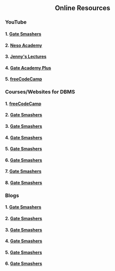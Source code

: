 <h2 align="center"> Online Resources</h2>
<h3>YouTube</h3>
<h4>1. <a href="https://www.youtube.com/watch?v=kBdlM6hNDAE&list=PLxCzCOWd7aiFAN6I8CuViBuCdJgiOkT2Y"> Gate Smashers</a></h4>
<h4>2. <a href="https://www.youtube.com/watch?v=6Iu45VZGQDk&list=PLBlnK6fEyqRi_CUQ-FXxgzKQ1dwr_ZJWZ"> Neso Academy</a></h4>
<h4>3. <a href="https://www.youtube.com/watch?v=T7AxM7Vqvaw&list=PLdo5W4Nhv31b33kF46f9aFjoJPOkdlsRc"> Jenny's Lectures</a></h4>
<h4>4. <a href="https://www.youtube.com/watch?v=4fkOmtII1io&list=PL9RcWoqXmzaLIhRjV8bKl7krh0AJSHkLw"> Gate Academy Plus</a></h4>
<h4>5. <a href="https://www.youtube.com/watch?v=HXV3zeQKqGY"> freeCodeCamp</a></h4>

<h3>Courses/Websites for DBMS</h3>
<h4>1. <a href="https://www.geeksforgeeks.org/dbms/"> freeCodeCamp</a></h4>
<h4>2. <a href="https://www.mygreatlearning.com/academy/learn-for-free/courses/database-management-systems-dbms"> Gate Smashers</a></h4>
<h4>3. <a href="https://www.coursera.org/learn/database-management"> Gate Smashers</a></h4>
<h4>4. <a href="https://alison.com/tag/database-management"> Gate Smashers</a></h4>
<h4>5. <a href="https://www.udemy.com/course/advanced-tsql-querying-using-sql-2014/?LSNPUBID=JVFxdTr9V80&ranEAID=JVFxdTr9V80&ranMID=39197&ranSiteID=JVFxdTr9V80-RspM3ewCwgOM9ZVy6i6FEw&utm_medium=udemyads&utm_source=aff-campaign"> Gate Smashers</a></h4>
<h4>6. <a href="https://www.udacity.com/course/database-systems-concepts-design--ud150"> Gate Smashers</a></h4>
<h4>7. <a href="https://www.edx.org/learn/databases"> Gate Smashers</a></h4>
<h4>8. <a href="https://www.mygreatlearning.com/blog/dbms-tutorial/"> Gate Smashers</a></h4>
<h3>Blogs</h3>
<h4>1. <a href="https://www.bmc.com/blogs/dbms-database-management-systems/"> Gate Smashers</a> </h4>
<h4>2. <a href="http://www.dadbm.com/dbms-blog/"> Gate Smashers</a></h4>
<h4>3. <a href="http://dbmsmusings.blogspot.com/"> Gate Smashers</a></h4>
<h4>4. <a href="https://azure.microsoft.com/en-us/blog/topics/database/"> Gate Smashers</a></h4>
<h4>5. <a href="https://blogs.oracle.com/database/"> Gate Smashers</a></h4>
<h4>6. <a href="https://www.databaseweekly.com/"> Gate Smashers</a></h4>
